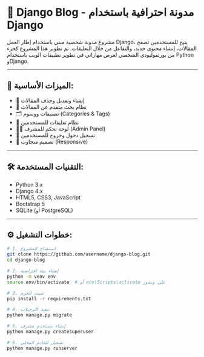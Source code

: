 # 📰 Django Blog - مدونة احترافية باستخدام Django

مشروع مدونة شخصية مبني باستخدام إطار العمل Django، يتيح للمستخدمين تصفح المقالات، إنشاء محتوى جديد، والتفاعل من خلال التعليقات. تم تطوير هذا المشروع كجزء من بورتفوليودي الشخصي لعرض مهاراتي في تطوير تطبيقات الويب باستخدام Python وDjango.

---

## 🚀 الميزات الأساسية:

- 📝 إنشاء وتعديل وحذف المقالات
- 🔎 نظام بحث متقدم عن المقالات
- 🗂️ تصنيفات ووسوم (Categories & Tags)
- 💬 نظام تعليقات للمستخدمين
- 🧑‍💻 لوحة تحكم للمشرف (Admin Panel)
- 🔐 تسجيل دخول وخروج للمستخدمين
- 🌙 تصميم متجاوب (Responsive)

---

## 🛠️ التقنيات المستخدمة:

- Python 3.x
- Django 4.x
- HTML5, CSS3, JavaScript
- Bootstrap 5
- SQLite (أو PostgreSQL)

---

## ⚙️ خطوات التشغيل:

```bash
# 1. استنساخ المشروع
git clone https://github.com/username/django-blog.git
cd django-blog

# 2. إنشاء بيئة افتراضية
python -m venv env
source env/bin/activate  # أو env\Scripts\activate على ويندوز

# 3. تثبيت الحزم
pip install -r requirements.txt

# 4. تنفيذ الترحيلات
python manage.py migrate

# 5. إنشاء مستخدم مشرف
python manage.py createsuperuser

# 6. تشغيل الخادم المحلي
python manage.py runserver

